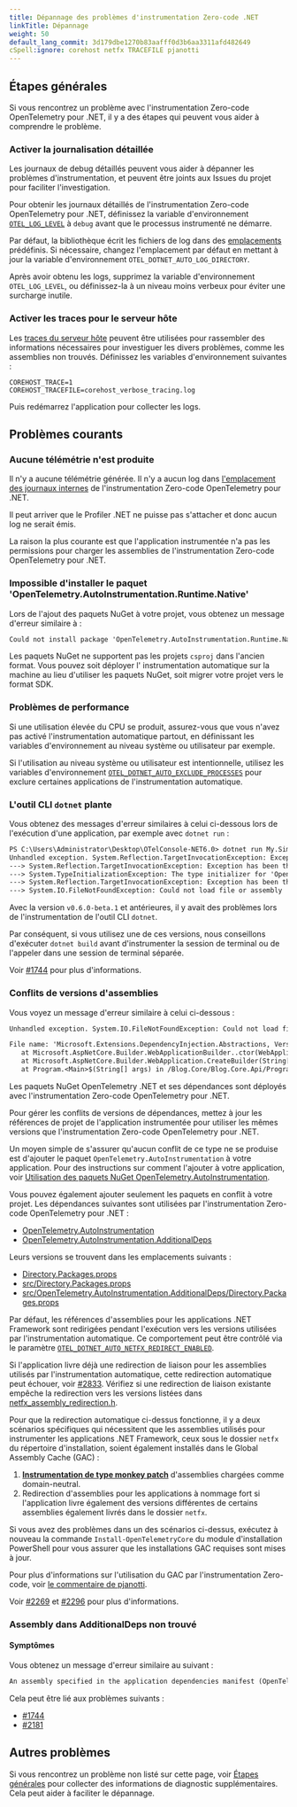 ```yaml
---
title: Dépannage des problèmes d'instrumentation Zero-code .NET
linkTitle: Dépannage
weight: 50
default_lang_commit: 3d179dbe1270b83aafff0d3b6aa3311afd482649
cSpell:ignore: corehost netfx TRACEFILE pjanotti
---
```


## Étapes générales

Si vous rencontrez un problème avec l'instrumentation Zero-code OpenTelemetry
pour .NET, il y a des étapes qui peuvent vous aider à comprendre le problème.

### Activer la journalisation détaillée

Les journaux de debug détaillés peuvent vous aider à dépanner les problèmes
d'instrumentation, et peuvent être joints aux Issues du projet pour faciliter
l'investigation.

Pour obtenir les journaux détaillés de l'instrumentation Zero-code OpenTelemetry
pour .NET, définissez la variable d'environnement
[`OTEL_LOG_LEVEL`](../configuration#internal-logs) à `debug` avant que le
processus instrumenté ne démarre.

Par défaut, la bibliothèque écrit les fichiers de log dans des
[emplacements](../configuration#internal-logs) prédéfinis. Si nécessaire,
changez l'emplacement par défaut en mettant à jour la variable d'environnement
`OTEL_DOTNET_AUTO_LOG_DIRECTORY`.

Après avoir obtenu les logs, supprimez la variable d'environnement
`OTEL_LOG_LEVEL`, ou définissez-la à un niveau moins verbeux pour éviter une
surcharge inutile.

### Activer les traces pour le serveur hôte

Les
[traces du serveur hôte](https://github.com/dotnet/runtime/blob/edd23fcb1b350cb1a53fa409200da55e9c33e99e/docs/design/features/host-tracing.md#host-tracing)
peuvent être utilisées pour rassembler des informations nécessaires pour
investiguer les divers problèmes, comme les assemblies non trouvés. Définissez
les variables d'environnement suivantes :

```terminal
COREHOST_TRACE=1
COREHOST_TRACEFILE=corehost_verbose_tracing.log
```

Puis redémarrez l'application pour collecter les logs.

## Problèmes courants

### Aucune télémétrie n'est produite

Il n'y a aucune télémétrie générée. Il n'y a aucun log dans
[l'emplacement des journaux internes](../configuration#internal-logs) de
l'instrumentation Zero-code OpenTelemetry pour .NET.

Il peut arriver que le Profiler .NET ne puisse pas s'attacher et donc aucun log
ne serait émis.

La raison la plus courante est que l'application instrumentée n'a pas les
permissions pour charger les assemblies de l'instrumentation Zero-code
OpenTelemetry pour .NET.

### Impossible d'installer le paquet 'OpenTelemetry.AutoInstrumentation.Runtime.Native'

Lors de l'ajout des paquets NuGet à votre projet, vous obtenez un message
d'erreur similaire à :

```txt
Could not install package 'OpenTelemetry.AutoInstrumentation.Runtime.Native 1.6.0'. You are trying to install this package into a project that targets '.NETFramework,Version=v4.7.2', but the package does not contain any assembly references or content files that are compatible with that framework. For more information, contact the package author.
```

Les paquets NuGet ne supportent pas les projets `csproj` dans l'ancien format.
Vous pouvez soit déployer l' instrumentation automatique sur la machine au lieu d'utiliser
les paquets NuGet, soit migrer votre projet vers le format SDK.

### Problèmes de performance

Si une utilisation élevée du CPU se produit, assurez-vous que vous n'avez pas
activé l'instrumentation automatique partout, en définissant les variables
d'environnement au niveau système ou utilisateur par exemple.

Si l'utilisation au niveau système ou utilisateur est intentionnelle, utilisez
les variables d'environnement
[`OTEL_DOTNET_AUTO_EXCLUDE_PROCESSES`](../configuration#global-settings) pour
exclure certaines applications de l'instrumentation automatique.

### L'outil CLI `dotnet` plante

Vous obtenez des messages d'erreur similaires à celui ci-dessous lors de
l'exécution d'une application, par exemple avec `dotnet run` :

```txt
PS C:\Users\Administrator\Desktop\OTelConsole-NET6.0> dotnet run My.Simple.Console
Unhandled exception. System.Reflection.TargetInvocationException: Exception has been thrown by the target of an invocation.
---> System.Reflection.TargetInvocationException: Exception has been thrown by the target of an invocation.
---> System.TypeInitializationException: The type initializer for 'OpenTelemetry.AutoInstrumentation.Loader.Startup' threw an exception.
---> System.Reflection.TargetInvocationException: Exception has been thrown by the target of an invocation.
---> System.IO.FileNotFoundException: Could not load file or assembly 'Microsoft.Extensions.Configuration.Abstractions, Version=7.0.0.0, Culture=neutral, PublicKeyToken=adb9793829ddae60'. The system cannot find the file specified.
```

Avec la version `v0.6.0-beta.1` et antérieures, il y avait des problèmes lors de
l'instrumentation de l'outil CLI `dotnet`.

Par conséquent, si vous utilisez une de ces versions, nous conseillons
d'exécuter `dotnet build` avant d'instrumenter la session de terminal ou de
l'appeler dans une session de terminal séparée.

Voir
[#1744](https://github.com/open-telemetry/opentelemetry-dotnet-instrumentation/issues/1744)
pour plus d'informations.

### Conflits de versions d'assemblies

Vous voyez un message d'erreur similaire à celui ci-dessous :

```txt
Unhandled exception. System.IO.FileNotFoundException: Could not load file or assembly 'Microsoft.Extensions.DependencyInjection.Abstractions, Version=7.0.0.0, Culture=neutral, PublicKeyToken=adb9793829ddae60'. The system cannot find the file specified.

File name: 'Microsoft.Extensions.DependencyInjection.Abstractions, Version=7.0.0.0, Culture=neutral, PublicKeyToken=adb9793829ddae60'
   at Microsoft.AspNetCore.Builder.WebApplicationBuilder..ctor(WebApplicationOptions options, Action`1 configureDefaults)
   at Microsoft.AspNetCore.Builder.WebApplication.CreateBuilder(String[] args)
   at Program.<Main>$(String[] args) in /Blog.Core/Blog.Core.Api/Program.cs:line 26
```

Les paquets NuGet OpenTelemetry .NET et ses dépendances sont déployés avec
l'instrumentation Zero-code OpenTelemetry pour .NET.

Pour gérer les conflits de versions de dépendances, mettez à jour les références
de projet de l'application instrumentée pour utiliser les mêmes versions que
l'instrumentation Zero-code OpenTelemetry pour .NET.

Un moyen simple de s'assurer qu'aucun conflit de ce type ne se produise est
d'ajouter le paquet `OpenTelemetry.AutoInstrumentation` à votre application.
Pour des instructions sur comment l'ajouter à votre application, voir
[Utilisation des paquets NuGet OpenTelemetry.AutoInstrumentation](../nuget-packages).

Vous pouvez également ajouter seulement les paquets en conflit à votre projet.
Les dépendances suivantes sont utilisées par l'instrumentation Zero-code
OpenTelemetry pour .NET :

- [OpenTelemetry.AutoInstrumentation](https://github.com/open-telemetry/opentelemetry-dotnet-instrumentation/blob/main/src/OpenTelemetry.AutoInstrumentation/OpenTelemetry.AutoInstrumentation.csproj)
- [OpenTelemetry.AutoInstrumentation.AdditionalDeps](https://github.com/open-telemetry/opentelemetry-dotnet-instrumentation/blob/main/src/OpenTelemetry.AutoInstrumentation.AdditionalDeps/Directory.Build.props)

Leurs versions se trouvent dans les emplacements suivants :

- [Directory.Packages.props](https://github.com/open-telemetry/opentelemetry-dotnet-instrumentation/blob/main/Directory.Packages.props)
- [src/Directory.Packages.props](https://github.com/open-telemetry/opentelemetry-dotnet-instrumentation/blob/main/src/Directory.Packages.props)
- [src/OpenTelemetry.AutoInstrumentation.AdditionalDeps/Directory.Packages.props](https://github.com/open-telemetry/opentelemetry-dotnet-instrumentation/blob/main/src/OpenTelemetry.AutoInstrumentation.AdditionalDeps/Directory.Packages.props)

Par défaut, les références d'assemblies pour les applications .NET Framework
sont redirigées pendant l'exécution vers les versions utilisées par
l'instrumentation automatique. Ce comportement peut être contrôlé via le
paramètre [`OTEL_DOTNET_AUTO_NETFX_REDIRECT_ENABLED`](../configuration).

Si l'application livre déjà une redirection de liaison pour les assemblies
utilisés par l'instrumentation automatique, cette redirection automatique peut
échouer, voir
[#2833](https://github.com/open-telemetry/opentelemetry-dotnet-instrumentation/issues/2833).
Vérifiez si une redirection de liaison existante empêche la redirection vers les
versions listées dans
[netfx_assembly_redirection.h](https://github.com/open-telemetry/opentelemetry-dotnet-instrumentation/blob/main/src/OpenTelemetry.AutoInstrumentation.Native/netfx_assembly_redirection.h).

Pour que la redirection automatique ci-dessus fonctionne, il y a deux scénarios
spécifiques qui nécessitent que les assemblies utilisés pour instrumenter les
applications .NET Framework, ceux sous le dossier `netfx` du répertoire
d'installation, soient également installés dans le Global Assembly Cache (GAC) :

1. [**Instrumentation de type monkey patch**](https://en.wikipedia.org/wiki/Monkey_patch)
   d'assemblies chargées comme domain-neutral.
2. Redirection d'assemblies pour les applications à nommage fort si
   l'application livre également des versions différentes de certains assemblies
   également livrés dans le dossier `netfx`.

Si vous avez des problèmes dans un des scénarios ci-dessus, exécutez à nouveau
la commande `Install-OpenTelemetryCore` du module d'installation PowerShell pour
vous assurer que les installations GAC requises sont mises à jour.

Pour plus d'informations sur l'utilisation du GAC par l'instrumentation
Zero-code, voir
[le commentaire de pjanotti](https://github.com/open-telemetry/opentelemetry-dotnet-instrumentation/issues/1906#issuecomment-1376292814).

Voir
[#2269](https://github.com/open-telemetry/opentelemetry-dotnet-instrumentation/issues/2269)
et
[#2296](https://github.com/open-telemetry/opentelemetry-dotnet-instrumentation/issues/2296)
pour plus d'informations.

### Assembly dans AdditionalDeps non trouvé

#### Symptômes

Vous obtenez un message d'erreur similaire au suivant :

```txt
An assembly specified in the application dependencies manifest (OpenTelemetry.AutoInstrumentation.AdditionalDeps.deps.json) was not found
```

Cela peut être lié aux problèmes suivants :

- [#1744](https://github.com/open-telemetry/opentelemetry-dotnet-instrumentation/issues/1744)
- [#2181](https://github.com/open-telemetry/opentelemetry-dotnet-instrumentation/issues/2181)

## Autres problèmes

Si vous rencontrez un problème non listé sur cette page, voir
[Étapes générales](#étapes-générales) pour collecter des informations de
diagnostic supplémentaires. Cela peut aider à faciliter le dépannage.

